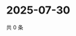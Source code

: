 # 2025-07-30

共 0 条

<!-- BEGIN ZHIHUVIDEO -->
<!-- 最后更新时间 Wed Jul 30 2025 23:13:11 GMT+0800 (China Standard Time) -->

<!-- END ZHIHUVIDEO -->
